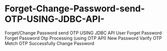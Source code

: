 # Forget-Change-Password-send-OTP-USING-JDBC-API-
Forget/Change Password send OTP USING JDBC  API 
User Forget Password
Forget Password
Otp Processing (using OTP API)
New Password
Varify OTP
Metch OTP
Successfully Change Password
